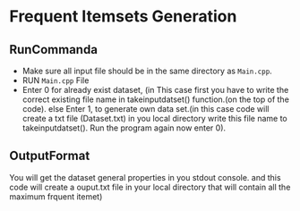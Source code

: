 # Frequent Itemsets Generation
## RunCommanda
* Make sure all input file should be in the same directory as ```Main.cpp```.
* RUN ```Main.cpp``` File
* Enter 0 for already exist dataset, (in This case first you have to write the correct existing file name
in takeinputdatset() function.(on the top of the code).
else
Enter 1, to generate own data set.(in this case code will create a txt file (Dataset.txt)
in you local directory write this file name to takeinputdatset(). Run the program again now enter 0).

## OutputFormat
You will get the dataset general properties in you stdout console.
and this code will create a ouput.txt file in your local directory that will contain all the maximum frquent itemet)
